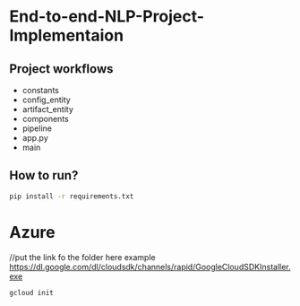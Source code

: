 # End-to-end-NLP-Project-Implementaion

## Project workflows
- constants 
- config_entity
- artifact_entity
- components
- pipeline
- app.py
- main

## How to run?

```bash
pip install -r requirements.txt
```

# Azure
//put the link fo the folder here
example
https://dl.google.com/dl/cloudsdk/channels/rapid/GoogleCloudSDKInstaller.exe

```bash
gcloud init
```